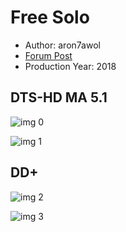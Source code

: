 # Free Solo

* Author: aron7awol
* [Forum Post](https://www.avsforum.com/threads/bass-eq-for-filtered-movies.2995212/post-57696522)
* Production Year: 2018

## DTS-HD MA 5.1

![img 0](https://i.imgur.com/HS6suUk.jpg)

![img 1](https://i.imgur.com/aAcWzgO.jpg)

## DD+

![img 2](https://i.imgur.com/9tpWcbC.jpg)

![img 3](https://i.imgur.com/etoYZSC.jpg)

